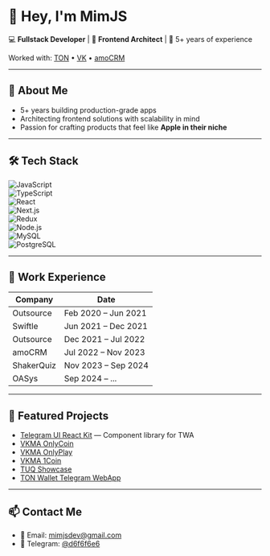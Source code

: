 # 👋 Hey, I'm MimJS  

💻 **Fullstack Developer** | 🚀 **Frontend Architect** | 🎯 5+ years of experience  

Worked with: [TON](https://ton.org) • [VK](https://vk.ru) • [amoCRM](https://amocrm.ru)  

---

## 🧩 About Me  
- 5+ years building production-grade apps  
- Architecting frontend solutions with scalability in mind  
- Passion for crafting products that feel like **Apple in their niche**  

---

## 🛠 Tech Stack  

![JavaScript](https://img.shields.io/badge/-JavaScript-F7DF1E?logo=javascript&logoColor=000)  
![TypeScript](https://img.shields.io/badge/-TypeScript-3178C6?logo=typescript&logoColor=fff)  
![React](https://img.shields.io/badge/-React-61DAFB?logo=react&logoColor=000)  
![Next.js](https://img.shields.io/badge/-Next.js-000?logo=next.js)  
![Redux](https://img.shields.io/badge/-Redux-764ABC?logo=redux&logoColor=fff)  
![Node.js](https://img.shields.io/badge/-Node.js-339933?logo=node.js&logoColor=fff)  
![MySQL](https://img.shields.io/badge/-MySQL-4479A1?logo=mysql&logoColor=fff)  
![PostgreSQL](https://img.shields.io/badge/-PostgreSQL-336791?logo=postgresql&logoColor=fff)  

---

## 📂 Work Experience  

| Company      | Date                      |
|--------------|---------------------------|
| Outsource    | Feb 2020 – Jun 2021       |
| Swiftle      | Jun 2021 – Dec 2021       |
| Outsource    | Dec 2021 – Jul 2022       |
| amoCRM       | Jul 2022 – Nov 2023       |
| ShakerQuiz   | Nov 2023 – Sep 2024       |
| OASys        | Sep 2024 – ...            |

---

## 🌟 Featured Projects  

- [Telegram UI React Kit](https://github.com/astralyxdev/twa-ui) — Component library for TWA  
- [VKMA OnlyCoin](https://github.com/MimJS/onlyCoin)  
- [VKMA OnlyPlay](https://github.com/MimJS/onlyPlay)  
- [VKMA 1Coin](https://github.com/MimJS/1coin-front-ishod)  
- [TUQ Showcase](https://tuq.im/tuq)  
- [TON Wallet Telegram WebApp](https://xJetSwapBot.t.me)  

---

## 📫 Contact Me  

- 📧 Email: [mimjsdev@gmail.com](mailto:mimjsdev@gmail.com)  
- 💬 Telegram: [@d6f6f6e6](https://t.me/d6f6f6e6)  
